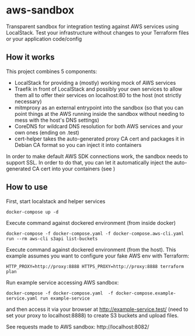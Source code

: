 # aws-sandbox
Transparent sandbox for integration testing against AWS services using LocalStack. Test your infrastructure without changes to your Terraform files or your application code/config

## How it works
This project combines 5 components:
- LocalStack for providing a (mostly) working mock of AWS services
- Traefik in front of LocalStack and possibly your own services to allow them all to offer their services on localhost:80 to the host (not strictly necessary)
- mitmproxy as an external entrypoint into the sandbox (so that you can point things at the AWS running inside the sandbox without needing to mess with the host's DNS settings)
- CoreDNS for wildcard DNS resolution for both AWS services and your own ones (ending on .test)
- cert-helper takes the auto-generated proxy CA cert and packages it in Debian CA format so you can inject it into containers

In order to make default AWS SDK connections work, the sandbox needs to support SSL. In order to do that, you can let it automatically inject the auto-generated CA cert into your containers (see [](docker-compose.example-service.yaml))

## How to use
First, start localstack and helper services
```
docker-compose up -d
```

Execute command against dockered environment (from inside docker)
```
docker-compose -f docker-compose.yaml -f docker-compose.aws-cli.yaml run --rm aws-cli s3api list-buckets
```

Execute command against dockered environment (from the host). This example assumes you want to configure your fake AWS env with Terraform:
```
HTTP_PROXY=http://proxy:8888 HTTPS_PROXY=http://proxy:8888 terraform plan
```

Run example service accessing AWS sandbox:
```
docker-compose -f docker-compose.yaml  -f docker-compose.example-service.yaml run example-service
```
and then access it via your browser at http://example-service.test/ (need to set your proxy to localhost:8888) to create S3 buckets and upload files.


See requests made to AWS sandbox: http://localhost:8082/
